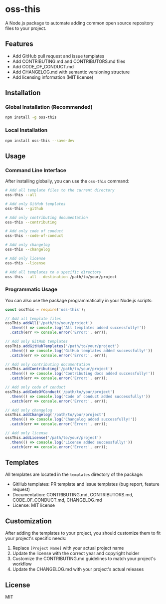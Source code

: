 # oss-this

A Node.js package to automate adding common open source repository files to your project.

## Features

- Add GitHub pull request and issue templates
- Add CONTRIBUTING.md and CONTRIBUTORS.md files
- Add CODE_OF_CONDUCT.md
- Add CHANGELOG.md with semantic versioning structure
- Add licensing information (MIT license)

## Installation

### Global Installation (Recommended)

```bash
npm install -g oss-this
```

### Local Installation

```bash
npm install oss-this --save-dev
```

## Usage

### Command Line Interface

After installing globally, you can use the `oss-this` command:

```bash
# Add all template files to the current directory
oss-this --all

# Add only GitHub templates
oss-this --github

# Add only contributing documentation
oss-this --contributing

# Add only code of conduct
oss-this --code-of-conduct

# Add only changelog
oss-this --changelog

# Add only license
oss-this --license

# Add all templates to a specific directory
oss-this --all --destination /path/to/your/project
```

### Programmatic Usage

You can also use the package programmatically in your Node.js scripts:

```javascript
const ossThis = require('oss-this');

// Add all template files
ossThis.addAll('/path/to/your/project')
  .then(() => console.log('All templates added successfully!'))
  .catch(err => console.error('Error:', err));

// Add only GitHub templates
ossThis.addGitHubTemplates('/path/to/your/project')
  .then(() => console.log('GitHub templates added successfully!'))
  .catch(err => console.error('Error:', err));

// Add only contributing documentation
ossThis.addContributing('/path/to/your/project')
  .then(() => console.log('Contributing docs added successfully!'))
  .catch(err => console.error('Error:', err));

// Add only code of conduct
ossThis.addCodeOfConduct('/path/to/your/project')
  .then(() => console.log('Code of conduct added successfully!'))
  .catch(err => console.error('Error:', err));

// Add only changelog
ossThis.addChangelog('/path/to/your/project')
  .then(() => console.log('Changelog added successfully!'))
  .catch(err => console.error('Error:', err));

// Add only license
ossThis.addLicense('/path/to/your/project')
  .then(() => console.log('License added successfully!'))
  .catch(err => console.error('Error:', err));
```

## Templates

All templates are located in the `templates` directory of the package:

- GitHub templates: PR template and issue templates (bug report, feature request)
- Documentation: CONTRIBUTING.md, CONTRIBUTORS.md, CODE_OF_CONDUCT.md, CHANGELOG.md
- License: MIT license

## Customization

After adding the templates to your project, you should customize them to fit your project's specific needs:

1. Replace `[Project Name]` with your actual project name
2. Update the license with the correct year and copyright holder
3. Customize the CONTRIBUTING.md guidelines to match your project's workflow
4. Update the CHANGELOG.md with your project's actual releases

## License

MIT
